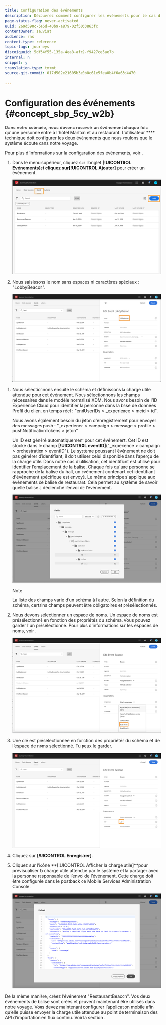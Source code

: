 ```yaml
---
title: Configuration des événements
description: Découvrez comment configurer les événements pour le cas d'utilisation avancée du voyage
page-status-flag: never-activated
uuid: 269d590c-5a6d-40b9-a879-02f5033863fc
contentOwner: sauviat
audience: rns
content-type: reference
topic-tags: journeys
discoiquuid: 5df34f55-135a-4ea8-afc2-f9427ce5ae7b
internal: n
snippet: y
translation-type: tm+mt
source-git-commit: 017d502e21605b3e0b8c61e5fea0b4f6a65d4470

---
```



# Configuration des événements {#concept_sbp_5cy_w2b}

Dans notre scénario, nous devons recevoir un événement chaque fois qu&#39;une personne entre à l&#39;hôtel Marlton et au restaurant. L&#39;utilisateur **** technique doit configurer les deux événements que nous voulons que le système écoute dans notre voyage.

Pour plus d’informations sur la configuration des événements, voir [](../event/about-events.md).

1. Dans le menu supérieur, cliquez sur l’onglet **[!UICONTROL Evénements]**et cliquez sur**[!UICONTROL  Ajouter]** pour créer un événement.

   ![](../assets/journeyuc1_1.png)

1. Nous saisissons le nom sans espaces ni caractères spéciaux : &quot;LobbyBeacon&quot;.

   ![](../assets/journeyuc2_1.png)

<!--li>Select the **[!UICONTROL Mobile - Streaming Ingestion APIs]** event type. Events are sent from the customers' mobile phone through the Mobile SDK.![](../assets/journeyuc2_3.png" placement="break" width="800" id="image_is5_2sn_z2b"/></li-->

1. Nous sélectionnons ensuite le schéma et définissons la charge utile attendue pour cet événement. Nous sélectionnons les champs nécessaires dans le modèle normalisé XDM. Nous avons besoin de l’ID Experience Cloud pour identifier la personne dans la base de données Profil du client en temps réel : &quot;endUserIDs > _experience > mcid > id&quot;.

   Nous avons également besoin du jeton d&#39;enregistrement pour envoyer des messages push : &quot;_experience > campaign > message > profile > pushNotificationTokens > jeton&quot;

   Un ID est généré automatiquement pour cet événement. Cet ID est stocké dans le champ **[!UICONTROL eventID]**(&quot;_experience > campaign > orchestration > eventID&quot;). Le système poussant l’événement ne doit pas générer d’identifiant, il doit utiliser celui disponible dans l’aperçu de la charge utile. Dans notre cas d’utilisation, cet identifiant est utilisé pour identifier l’emplacement de la balise. Chaque fois qu&#39;une personne se rapproche de la balise du hall, un événement contenant cet identifiant d&#39;événement spécifique est envoyé. Le même principe s&#39;applique aux événements de balise de restaurant. Cela permet au système de savoir quelle balise a déclenché l’envoi de l’événement.

   ![](../assets/journeyuc2_2.png)

   >[!NOTE]
   >
   >La liste des champs varie d’un schéma à l’autre. Selon la définition du schéma, certains champs peuvent être obligatoires et présélectionnés.

1. Nous devons sélectionner un espace de noms. Un espace de noms est présélectionné en fonction des propriétés du schéma. Vous pouvez garder l&#39;un présélectionné. Pour plus d’informations sur les espaces de noms, voir [](../event/selecting-the-namespace.md).

   ![](../assets/journeyuc2_4.png)

1. Une clé est présélectionnée en fonction des propriétés du schéma et de l’espace de noms sélectionné. Tu peux le garder.

   ![](../assets/journeyuc2_4bis.png)

1. Cliquez sur **[!UICONTROL Enregistrer]**.

1. Cliquez sur l’icône **[!UICONTROL Afficher la charge utile]**pour prévisualiser la charge utile attendue par le système et la partager avec la personne responsable de l’envoi de l’événement.  Cette charge doit être configurée dans le postback de Mobile Services Administration Console.

   ![](../assets/journeyuc2_5.png)

De la même manière, créez l’événement &quot;RestaurantBeacon&quot;. Vos deux événements de balise sont créés et peuvent maintenant être utilisés dans notre voyage. Vous devez maintenant configurer l’application mobile afin qu’elle puisse envoyer la charge utile attendue au point de terminaison des API d’importation en flux continu. Voir la section [](../event/additional-steps-to-send-events-to-journey-orchestration.md).
